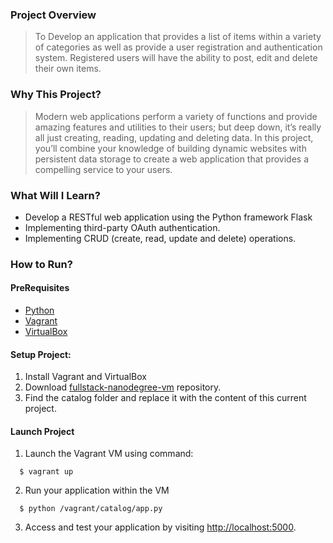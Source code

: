 ### Project Overview
> To Develop an application that provides a list of items within a variety of categories as well as provide a user registration and authentication system. Registered users will have the ability to post, edit and delete their own items.

### Why This Project?
> Modern web applications perform a variety of functions and provide amazing features and utilities to their users; but deep down, it’s really all just creating, reading, updating and deleting data. In this project, you’ll combine your knowledge of building dynamic websites with persistent data storage to create a web application that provides a compelling service to your users.

### What Will I Learn?
  * Develop a RESTful web application using the Python framework Flask
  * Implementing third-party OAuth authentication.
  * Implementing CRUD (create, read, update and delete) operations.

### How to Run?

#### PreRequisites
  * [Python](https://www.python.org/)
  * [Vagrant](https://www.vagrantup.com/)
  * [VirtualBox](https://www.virtualbox.org/)

#### Setup Project:
  1. Install Vagrant and VirtualBox
  2. Download [fullstack-nanodegree-vm](https://github.com/udacity/fullstack-nanodegree-vm) repository.
  3. Find the catalog folder and replace it with the content of this current project.

#### Launch Project
  1. Launch the Vagrant VM using command:

  ```
    $ vagrant up
  ```
  2. Run your application within the VM

  ```
    $ python /vagrant/catalog/app.py
  ```
  3. Access and test your application by visiting [http://localhost:5000](http://localhost:5000).
